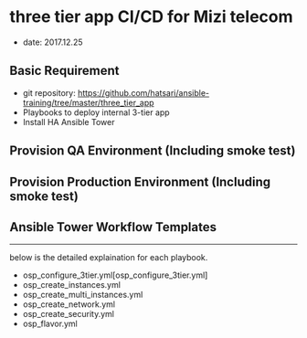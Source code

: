 # three tier app CI/CD for Mizi telecom
- date: 2017.12.25

## Basic Requirement
- git repository: https://github.com/hatsari/ansible-training/tree/master/three_tier_app
- Playbooks to deploy internal 3-tier app
- Install HA Ansible Tower

## Provision QA Environment (Including smoke test)


## Provision Production Environment (Including smoke test)

## Ansible Tower Workflow Templates

-----
below is the detailed explaination for each playbook.

- osp_configure_3tier.yml[osp_configure_3tier.yml]
- osp_create_instances.yml
- osp_create_multi_instances.yml
- osp_create_network.yml
- osp_create_security.yml 
- osp_flavor.yml
